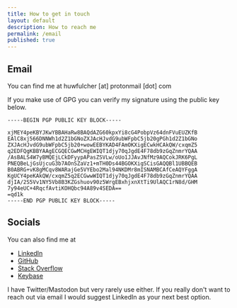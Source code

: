 ```yaml
---
title: How to get in touch
layout: default
description: How to reach me
permalink: /email
published: true
---
```


## Email
You can find me at huwfulcher [at] protonmail [dot] com

If you make use of GPG you can verify my signature using the public key below.

```
-----BEGIN PGP PUBLIC KEY BLOCK-----

xjMEY4peKBYJKwYBBAHaRw8BAQdAZG60kpxYi8cG4PobpVz64dnFVuEUZKfB
EAlC8xj566DNNWh1d2Z1bGNoZXJAcHJvdG9ubWFpbC5jb20gPGh1d2Z1bGNo
ZXJAcHJvdG9ubWFpbC5jb20+wowEEBYKAD4FAmOKXigECwkHCAkQW/cxqmZ5
q2EDFQgKBBYAAgECGQECGwMCHgEWIQT1djy70qJgdE4F78db9zGqZnmrYQAA
/AsBALS4W7yBMQEjLCkDFyypAPasZSVLw/oUo1JJAvJNfMz9AQCokJRK6PgL
PNEQBeLjGsUjcuG3b7AOnSZaVz1+mTH0Ds44BGOKXigSCisGAQQBl1UBBQEB
B0ABRG+vK8gMCqv8WARajGe5VYEbo2Mal94NKDMr8mISNAMBCAfCeAQYFggA
KgUCY4peKAkQW/cxqmZ5q2ECGwwWIQT1djy70qJgdE4F78db9zGqZnmrYQAA
djIA/2S5Vv1NY5Vb8B3KZGshuov90z5WrgEBxhjxnXtTi9UlAQC1rN8d/GHM
7y94eUC+4RqcfAvtiKOHQbc94A89v4SEDA==
=qd1k
-----END PGP PUBLIC KEY BLOCK-----
```

## Socials 
You can also find me at 

- [LinkedIn](https://linkedin.com/in/)
- [GitHub](https://github.com/hfulcher)
- [Stack Overflow](https://stackoverflow.com/users/)
- [Keybase](https://keybase.io/huwfulcher)

I have Twitter/Mastodon but very rarely use either. If you really don't want to
reach out via email I would suggest LinkedIn as your next best option.
